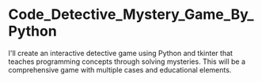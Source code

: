 # Code_Detective_Mystery_Game_By_Python
I'll create an interactive detective game using Python and tkinter that teaches programming concepts through solving mysteries. This will be a comprehensive game with multiple cases and educational elements.
